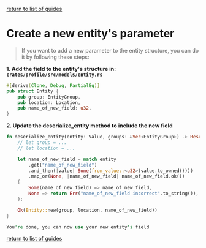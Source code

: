[return to list of guides](../README.MD)
# Create a new entity's parameter
> If you want to add a new parameter to the entity structure, you can do it by following these steps:

**1. Add the field to the entity's structure in: `crates/profile/src/models/entity.rs`**

```rust
#[derive(Clone, Debug, PartialEq)]
pub struct Entity {
    pub group: EntityGroup,
    pub location: Location,
    pub name_of_new_field: u32,
}
```

**2. Update the deserialize_entity method to include the new field**
```rust
fn deserialize_entity(entity: Value, groups: &Vec<EntityGroup>) -> Result<Entity, String> {
    // let group = ...
    // let location = ...

    let name_of_new_field = match entity
        .get("name_of_new_field")
        .and_then(|value| Some(from_value::<u32>(value.to_owned())))
        .map_or(None, |name_of_new_field| name_of_new_field.ok())
    {
        Some(name_of_new_field) => name_of_new_field,
        None => return Err("name_of_new_field incorrect".to_string()),
    };

    Ok(Entity::new(group, location, name_of_new_field))
}
```


```rs
You're done, you can now use your new entity's field
```

[return to list of guides](../README.MD)